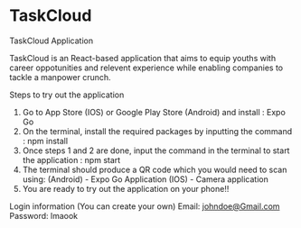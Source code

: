 # TaskCloud
TaskCloud Application

TaskCloud is an React-based application that aims to equip youths 
with career oppotunities and relevent experience while enabling companies
to tackle a manpower crunch.

Steps to try out the application
1) Go to App Store (IOS) or Google Play Store (Android) and install : Expo Go
2) On the terminal, install the required packages by inputting the command : npm install
3) Once steps 1 and 2 are done, input the command in the terminal to start the application : npm start
4) The terminal should produce a QR code which you would need to scan using:
    (Android) - Expo Go Application 
    (IOS) - Camera application 
5) You are ready to try out the application on your phone!!



Login information (You can create your own)
Email: johndoe@Gmail.com
Password: lmaook
